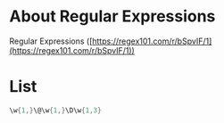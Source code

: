 # About Regular Expressions <a id="sec-3" name="sec-3"></a>

Regular Expressions ([https://regex101.com/r/bSpvIF/1](https://regex101.com/r/bSpvIF/1))


# List

```scala
\w{1,}\@\w{1,}\D\w{1,3}
```
